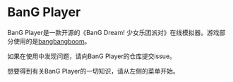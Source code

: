 # BanG Player

BanG Player是一款开源的《BanG Dream! 少女乐团派对》在线模拟器。游戏部分使用的是[bangbangboom](https://github.com/K024/bangbangboom-game)。

如果在使用中发现问题，请向BanG Player的仓库提交issue。

想要得到有关BanG Player的一切知识，请从左侧的菜单开始。